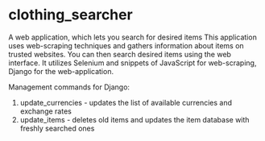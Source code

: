 # clothing_searcher
A web application, which lets you search for desired items
This application uses web-scraping techniques and gathers information about items on trusted websites.
You can then search desired items using the web interface. It utilizes Selenium and snippets of JavaScript for web-scraping, Django for the web-application.

Management commands for Django:
1) update_currencies - updates the list of available currencies and exchange rates
2) update_items - deletes old items and updates the item database with freshly searched ones
